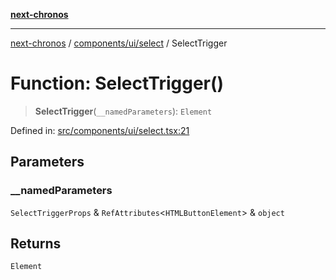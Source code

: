 [**next-chronos**](../../../../README.md)

***

[next-chronos](../../../../README.md) / [components/ui/select](../README.md) / SelectTrigger

# Function: SelectTrigger()

> **SelectTrigger**(`__namedParameters`): `Element`

Defined in: [src/components/ui/select.tsx:21](https://github.com/Bababum95/next-chronos/blob/41860730c8dd12c16699269e1eee86402c8d1a9f/src/components/ui/select.tsx#L21)

## Parameters

### \_\_namedParameters

`SelectTriggerProps` & `RefAttributes`\<`HTMLButtonElement`\> & `object`

## Returns

`Element`

